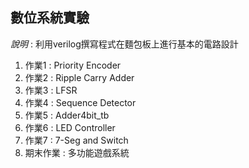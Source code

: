 ## 數位系統實驗
_說明_ : 利用verilog撰寫程式在麵包板上進行基本的電路設計  
  
1. 作業1 : Priority Encoder  
2. 作業2 : Ripple Carry Adder  
3. 作業3 : LFSR  
4. 作業4 : Sequence Detector  
5. 作業5 : Adder4bit_tb  
6. 作業6 : LED Controller  
7. 作業7 : 7-Seg and Switch  
8. 期末作業 : 多功能遊戲系統  
